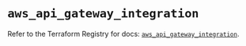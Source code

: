 # `aws_api_gateway_integration`

Refer to the Terraform Registry for docs: [`aws_api_gateway_integration`](https://registry.terraform.io/providers/hashicorp/aws/5.37.0/docs/resources/api_gateway_integration).

